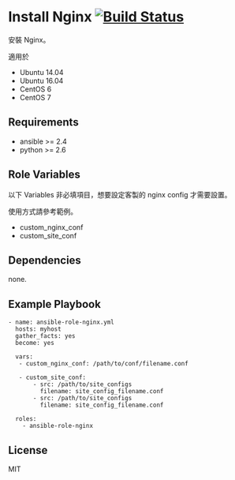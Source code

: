 Install Nginx [![Build Status](https://travis-ci.org/shengyou/ansible-role-nginx.svg?branch=master)](https://travis-ci.org/shengyou/ansible-role-nginx)
=========

安裝 Nginx。

適用於
* Ubuntu 14.04
* Ubuntu 16.04
* CentOS 6
* CentOS 7

Requirements
------------

* ansible >= 2.4
* python >= 2.6

Role Variables
--------------

以下 Variables 非必填項目，想要設定客製的 nginx config 才需要設置。

使用方式請參考範例。

* custom_nginx_conf
* custom_site_conf


Dependencies
------------

none.

Example Playbook
----------------

```
- name: ansible-role-nginx.yml
  hosts: myhost
  gather_facts: yes
  become: yes

  vars:
   - custom_nginx_conf: /path/to/conf/filename.conf

   - custom_site_conf:
       - src: /path/to/site_configs
         filename: site_config_filename.conf
       - src: /path/to/site_configs
         filename: site_config_filename.conf

  roles:
    - ansible-role-nginx
```

License
-------

MIT
